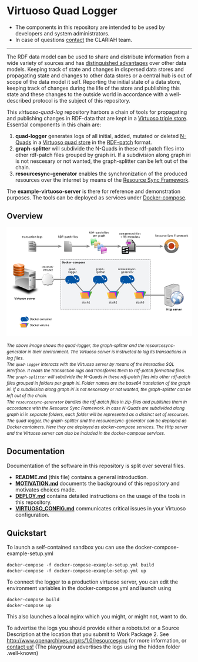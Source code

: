 # Virtuoso Quad Logger

- The components in this repository are intended to be used by developers and system administrators.
- In case of questions [contact](https://github.com/CLARIAH/virtuoso-quad-log/issues/new) the CLARIAH team.
 
____

The RDF data model can be used to share and distribute information from a wide variety of sources 
and has [distinguished advantages](https://www.w3.org/RDF/advantages.html) over other data models.
Keeping track of state and changes in dispersed data stores and propagating state and changes
to other data stores or a central hub
is out of scope of the data model it self. Reporting the initial state of a data store, keeping
track of changes during the life of the store and publishing this state and these changes to the
outside world in accordance with a well-described protocol is the subject of this repository.


This *virtuoso-quad-log* repository harbors a chain of tools for propagating and publishing 
changes in RDF-data
that are kept in a [Virtuoso triple store](http://virtuoso.openlinksw.com/). Essential components 
in this chain are:

1. **quad-logger** generates logs of all initial, added, mutated or 
deleted [N-Quads](https://www.w3.org/TR/n-quads/) in a
[Virtuoso quad store](http://virtuoso.openlinksw.com/rdf-quad-store/) in the
[RDF-patch](https://afs.github.io/rdf-patch/) format.
2. **graph-splitter** will subdivide the N-Quads in these rdf-patch files into 
other rdf-patch files grouped by graph iri. If a subdivision along graph iri is not nescesary 
or not wanted, the graph-splitter can be left out of the chain.
3. **resourcesync-generator** enables the synchronization of the produced resources over the 
internet by means
of the [Resource Sync Framework](http://www.openarchives.org/rs/1.0/resourcesync).

The **example-virtuoso-server** is there for reference and demonstration purposes. The tools can be deployed as
services under [Docker-compose](https://docs.docker.com/compose/).

## Overview

![Overview](/img/environment2.png)

<i><small>The above image shows the quad-logger, the graph-splitter and the resourcesync-generator 
in their environment.
The Virtuoso server is instructed to log its transactions in log files.  
The `quad-logger` interacts
with the Virtuoso server by means of the Interactive SQL interface. It reads the 
transaction logs and transforms them to rdf-patch formatted files.  
The `graph-splitter`
will subdivide the N-Quads in these rdf-patch files into other rdf-patch files grouped 
in folders per graph iri. Folder names are the base64 translation of the graph iri.
If a subdivision along graph iri is not nescesary or not wanted, 
the graph-splitter can be left out of the chain.  
The `resourcesync-generator`
bundles the rdf-patch files in zip-files and publishes them in accordance with the
Resource Sync Framework. In case N-Quads are subdivided along graph iri in separate folders, each folder will
be represented as a distinct set of resources.  
The quad-logger, the graph-splitter and the resourcesync-generator 
can be deployed as
Docker containers. Here they are deployed as docker-compose services. 
The Http server and the Virtuoso server can also be included in the docker-compose services.</small></i>

## Documentation
Documentation of the software in this repository is split over several files.
- **README.md** (this file) contains a general introduction.
- **[MOTIVATION.md](/MOTIVATION.md)** documents the background of this repository and 
motivates choices made.
- **[DEPLOY.md](/DEPLOY.md)** contains detailed instructions on the usage of the tools in this repository.
- **[VIRTUOSO_CONFIG.md](/VIRTUOSO_CONFIG.md)** communicates critical issues in your 
Virtuoso configuration.

## Quickstart

To launch a self-contained sandbox you can use the docker-compose-example-setup.yml

	docker-compose -f docker-compose-example-setup.yml build
	docker-compose -f docker-compose-example-setup.yml up

To connect the logger to a production virtuoso server, you can edit the environment variables in 
the docker-compose.yml and launch using

	docker-compose build
	docker-compose up

This also launches a local nginx which you might, or might not, want to do.

To advertise the logs you should provide either a robots.txt or a Source Description at the location 
that you submit to Work Package 2.
See http://www.openarchives.org/rs/1.0/resourcesync for more information, 
or [contact us!](https://github.com/CLARIAH/virtuoso-quad-log/issues/new?Title=How+do+I+submit+my+data)
(The playground advertises the logs using the hidden folder .well-known)
